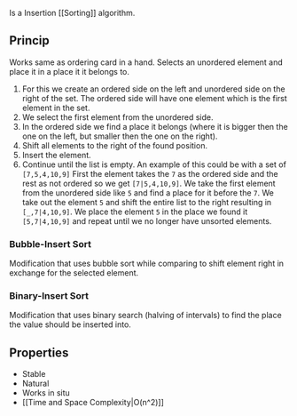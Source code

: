 Is a Insertion [[Sorting]] algorithm.
## Princip
Works same as ordering card in a hand. Selects an unordered element and place it in a place it it belongs to. 
1. For this we create an ordered side on the left and unordered side on the right of the set. The ordered side will have one element which is the first element in the set.
2. We select the first element from the unordered side.
3. In the ordered side we find a place it belongs (where it is bigger then the one on the left, but smaller then the one on the right).
4. Shift all elements to the right of the found position.
5. Insert the element.
6. Continue until the list is empty.
	An example of this could be with a set of `[7,5,4,10,9]`
	First the element takes the `7` as the ordered side and the rest as not ordered so we get `[7|5,4,10,9]`.
	We take the first element from the unordered side like `5` and find a place for it before the `7`.
	We take out the element `5` and shift the entire list to the right resulting in `[_,7|4,10,9]`.
	We place the element `5` in the place we found it `[5,7|4,10,9]` and repeat until we no longer have unsorted elements.
### Bubble-Insert Sort
Modification that uses bubble sort while comparing to shift element right in exchange for the selected element.
### Binary-Insert Sort
Modification that uses binary search (halving of intervals) to find the place the value should be inserted into.
## Properties
- Stable
- Natural
- Works in situ
- [[Time and Space Complexity|O(n^2)]]
